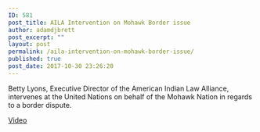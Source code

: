 ```yaml
---
ID: 581
post_title: AILA Intervention on Mohawk Border issue
author: adamdjbrett
post_excerpt: ""
layout: post
permalink: /aila-intervention-on-mohawk-border-issue/
published: true
post_date: 2017-10-30 23:26:20
---
```

Betty Lyons, Executive Director of the American Indian Law Alliance, intervenes at the United Nations on behalf of the Mohawk Nation in regards to a border dispute.


[Video](/wp-content/uploads/2015/07/BettyLyonsVideo.mp4)
